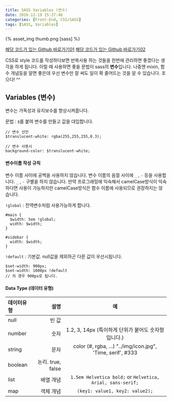 ```yaml
---
title: SASS Variables (변수)
date: 2016-12-19 15:27:48
categories: [Front-End, CSS/SASS]
tags: [SASS, Variables]
---
```


{% asset_img thumb.png [sass] %}

[해당 코드가 있는 Github 바로가기01](https://github.com/sharryhong/TIL/tree/master/sass/01_First_Sass)
[해당 코드가 있는 Github 바로가기02](https://github.com/sharryhong/FDS/tree/master/day23-sass)

CSS로 style 코드를 작성하다보면 반복사용 하는 것들을 한번에 관리하면 좋겠다는 생각을 하게 됩니다. 
이럴 때 사용하면 좋을 문법이 sass의 **변수**입니다. 나중엔 mixin, 함수 개념등을 알면 좋은데 우선 변수만 잘 써도 일이 확 줄어드는 것을 알 수 있습니다. 조으다! ^^

## Variables (변수)
변수는 가독성과 유지보수를 향상시켜줍니다.

문법 : `$`를 붙여 변수를 만들고 값을 대입합니다. 
```
// 변수 선언 
$translucent-white: rgba(255,255,255,0.3);

// 변수 사용시 
background-color: $translucent-white;
```

#### 변수이름 작성 규칙
변수 이름 사이에 공백을 사용하지 않습니다.
변수 이름의 음절 사이에 `_` , `-` 등을 사용합니다. `_` , `-` 구별을 하지 않습니다.
만약 프로그래밍에 익숙해서 camelCase방식이 익숙하다면 사용이 가능하지만 camelCase방식은 함수 이름에 사용되므로 권장하지는 않습니다.

`!global` : 전역변수처럼 사용가능하게 합니다. 
```
#main {
  $width: 5em !global;
  width: $width;
}

#sidebar {
  width: $width;
}
```

`!default` : 기본값. null값을 제외하곤 다른 값이 우선시됩니다.
```
$set-width: 900px;
$set-width: 1000px !default
// 의 경우 900px로 됩니다. 
```

#### Data Type (데이터 유형)

| 데이터유형      |    설명 | 예  |
| :-------- | --------:| :--: |
| null  	| 빈 값 |   |
| number    | 숫자 |1.2, 3, 14px (특이하게 단위가 붙어도 숫자형입니다.)|
| string    |문자|color (#, rgba, ...) "../img/icon.jpg", 'Time, serif', #333|
| boolean    |논리. true, false| |
| list    |배열 개념|`1.5em Helvetica bold;` or `Helvetica, Arial, sans-serif;`|
| map    |객체 개념|`(key1: value1, key2: value2);`|